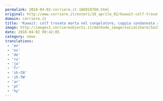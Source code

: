 ```yaml
---
permalink: 2018-04-02-corriere.it-186919768.html
original: http://www.corriere.it/esteri/18_aprile_02/kuwait-colf-trovata-morta-frigo-coppia-condannata-morte-fc8c9280-3639-11e8-a836-1a6391d71628.shtml
domain: corriere.it
title: 'Kuwait: colf trovata morta nel congelatore, coppia condannata a morte'
image: http://images2.corriereobjects.it/methode_image/socialshare/5a193dcc-363f-11e8-a836-1a6391d71628.jpg
date: 2018-04-02 09:42:05
category: news
translations: 
 - 'en'
 - 'es'
 - 'de'
 - 'ru'
 - 'ja'
 - 'fr'
 - 'zh-CN'
 - 'zh-TW'
 - 'ar'
 - 'pt'
 - 'hy'
---
```


